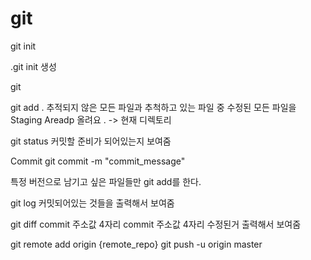 # git

git init

.git init 생성

git 

git add . 추적되지 않은 모든 파일과
			 추척하고 있는 파일 중 수정된 모든 파일을 Staging Areadp 올려요
			 . -> 현재 디렉토리

git status 커밋할 준비가 되어있는지 보여줌

Commit
git commit -m "commit_message"

특정 버전으로 남기고 싶은 파일들만 git add를 한다.

git log 커밋되어있는 것들을 출력해서 보여줌

git diff commit 주소값 4자리 commit 주소값 4자리
수정된거 출력해서 보여줌

git remote add origin {remote_repo}
git push -u origin master

